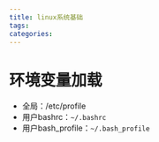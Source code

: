 ```yaml
---
title: linux系统基础
tags:
categories:
---
```

# 环境变量加载
* 全局：/etc/profile
* 用户bashrc：`~/.bashrc`
* 用户bash_profile：`~/.bash_profile`
